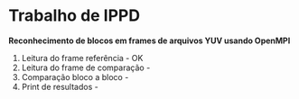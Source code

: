 # Trabalho de IPPD

**Reconhecimento de blocos em frames de arquivos YUV usando OpenMPI**

1. Leitura do frame referência    - OK
2. Leitura do frame de comparação - 
3. Comparação bloco a bloco       - 
4. Print de resultados            -
